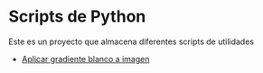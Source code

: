 # Scripts de Python

Este es un proyecto que almacena diferentes scripts de utilidades

-   [Aplicar gradiente blanco a imagen](image/apply_image_gradient.py)
